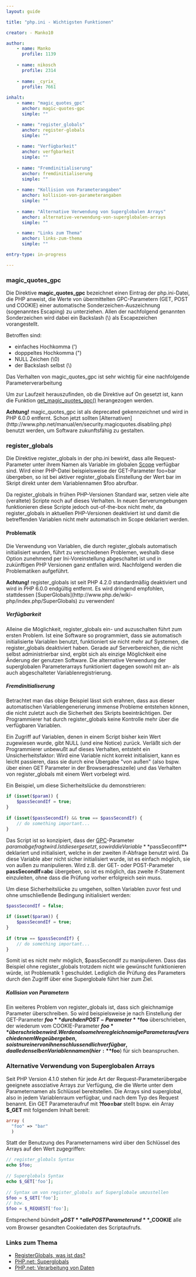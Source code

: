 ```yaml
---
layout: guide

title: "php.ini - Wichtigsten Funktionen"

creator: - Manko10

author:
    - name: Manko
      profile: 1139
      
    - name: nikosch
      profile: 2314
      
    - name: _cyrix_
      profile: 7661
      
inhalt:
    - name: "magic_quotes_gpc"
      anchor: magic-quotes-gpc
      simple: ""

    - name: "register_globals"
      anchor: register-globals
      simple: ""
      
    - name: "Verfügbarkeit"
      anchor: verfgbarkeit
      simple: ""
      
    - name: "Fremdinitialiserung"
      anchor: fremdinitialiserung
      simple: ""
      
    - name: "Kollision von Parameterangaben"
      anchor: kollision-von-parameterangaben
      simple: ""
      
    - name: "Alternative Verwendung von Superglobalen Arrays"
      anchor: alternative-verwendung-von-superglobalen-arrays
      simple: ""

    - name: "Links zum Thema"
      anchor: links-zum-thema
      simple: ""

entry-type: in-progress

---
```


### magic_quotes_gpc

Die Direktive **magic_quotes_gpc** bezeichnet einen Eintrag der php.ini-Datei, die PHP anweist, die Werte von übermittelten GPC-Parametern (GET, POST und COOKIE) einer automatische Sonderzeichen-Auszeichnung (sogenanntes Escaping) zu unterziehen. Allen der nachfolgend genannten Sonderzeichen wird dabei ein Backslash (\\) als Escapezeichen vorangestellt.

Betroffen sind:

* einfaches Hochkomma (') 
* dopppeltes Hochkomma (")
* NULL Zeichen (\0)
* der Backslash selbst (\\)

Das Verhalten von magic_quotes_gpc ist sehr wichtig für eine nachfolgende Parameterverarbeitung

Um zur Laufzeit herauszufinden, ob die Direktive auf On gesetzt ist, kann die Funktion [get_magic_quotes_gpc()](http://php.net/get_magic_quotes_gpc) herangezogen werden.

<div class="alert">
<strong>Achtung!</strong> magic_quotes_gpc ist als deprecated gekennzeichnet und wird in PHP 6.0.0 entfernt.
Schon jetzt sollten [Alternativen](http://www.php.net/manual/en/security.magicquotes.disabling.php) benutzt werden, um Software zukunftsfähig zu gestalten. 
</div>

### register_globals

Die Direktive register_globals in der php.ini bewirkt, dass alle Request-Parameter unter ihrem Namen als Variable im globalen [Scope](http://www.php.de/wiki-php/index.php/Scope) verfügbar sind. Wird einer PHP-Datei beispielsweise der GET-Parameter foo=bar übergeben, so ist bei aktiver register_globals Einstellung der Wert bar im Skript direkt unter dem Variablennamen $foo abrufbar. 

Da register_globals in frühen PHP-Versionen Standard war, setzen viele alte (veraltete) Scripte noch auf dieses Verhalten. In neuen Serverumgebungen funktionieren diese Scripte jedoch out-of-the-box nicht mehr, da register_globals in aktuellen PHP-Versionen deaktiviert ist und damit die betreffenden Variablen nicht mehr automatisch im Scope deklariert werden. 

#### Problematik

Die Verwendung von Variablen, die durch register_globals automatisch initialisiert wurden, führt zu verschiedenen Problemen, weshalb diese Option zunehmend per Ini-Voreinstellung abgeschaltet ist und in zukünftigen PHP Versionen ganz entfallen wird. Nachfolgend werden die Problematiken aufgeführt. 

<div class="alert">
<strong>Achtung!</strong> register_globals ist seit PHP 4.2.0 standardmäßig deaktiviert und wird in PHP 6.0.0 endgültig entfernt.
Es wird dringend empfohlen, stattdessen [SuperGlobals](http://www.php.de/wiki-php/index.php/SuperGlobals) zu verwenden! 
</div>

##### Verfügbarkeit

Alleine die Möglichkeit, register_globals ein- und auzuschalten führt zum ersten Problem. Ist eine Software so programmiert, dass sie automatisch initialisierte Variablen benutzt, funktioniert sie nicht mehr auf Systemen, die register_globals deaktiviert haben. Gerade auf Serverbereichen, die nicht selbst administrierbar sind, ergibt sich als einzige Möglichkeit eine Änderung der genutzen Software. Die alternative Verwendung der superglobalen Parameterarrays funktioniert dagegen sowohl mit an- als auch abgeschalteter Variablenregistrierung. 

##### Fremdinitialiserung

Betrachtet man das obige Beispiel lässt sich erahnen, dass aus dieser automatischen Variablengenerierung immense Probleme entstehen können, die nicht zuletzt auch die Sicherheit des Skripts beeinträchtigen. Der Programmierer hat durch register_globals keine Kontrolle mehr über die verfügbaren Variablen.

Ein Zugriff auf Variablen, denen in einem Script bisher kein Wert zugewiesen wurde, gibt NULL (und eine Notice) zurück. Verläßt sich der Programmierer unbewußt auf dieses Verhalten, entsteht ein Unsicherheitsfaktor: Wird eine Variable nicht korrekt initialisiert, kann es leicht passieren, dass sie durch eine Übergabe "von außen" (also bspw. über einen GET Parameter in der Browseradresszeile) und das Verhalten von register_globals mit einem Wert vorbelegt wird.

Ein Beispiel, um diese Sicherheitslücke du demonstrieren:

~~~php
if (isset($param)) {
    $passSecondIf = true;
}
 
if (isset($passSecondIf) && true == $passSecondIf) {
    // do something important...
}
~~~

Das Script ist so konzipiert, dass der [GPC](http://php-de.github.io/request-handling/gpc.html)-Parameter $param abgefragt wird. Ist dieser gesetzt, so wird die Variable **$passSeconfIf** deklariert und initialisiert, welche in der zweiten if-Abfrage benutzt wird. Da diese Variable aber nicht sicher initialisiert wurde, ist es einfach möglich, sie von außen zu manipulieren. Wird z.B. der GET- oder POST-Parameter **passSecondIf=abc** übergeben, so ist es möglich, das zweite if-Statement einzuleiten, ohne dass die Prüfung vorher erfolgreich sein muss. 

Um diese Sicherheitslücke zu umgehen, sollten Variablen zuvor fest und ohne umschließende Bedingung initialisiert werden:

~~~php
$passSecondIf = false;
 
if (isset($param)) {
    $passSecondIf = true;
}
 
if (true == $passSecondIf) {
    // do something important...
}
~~~

Somit ist es nicht mehr möglich, $passSecondIf zu manipulieren. Dass das Beispiel ohne register_globals trotzdem nicht wie gewünscht funktionieren würde, ist Problematik 1 geschuldet. Lediglich die Prüfung des Parameters durch den Zugriff über eine Superglobale führt hier zum Ziel. 

##### Kollision von Parametern

Ein weiteres Problem von register_globals ist, dass sich gleichnamige Parameter überschreiben. So wird beispielsweise je nach Einstellung der GET-Parameter **$foo** durch den POST-Parameter **$foo** überschrieben, der wiederum vom COOKIE-Parameter **$foo** überschrieben wird. Werden also mehrere gleichnamige Parameter auf verschiedenem Wege übergeben, so ist nur einer von ihnen schlussendlich verfügbar, da alle denselben Variablennamen (hier: **$foo**) für sich beanspruchen. 

### Alternative Verwendung von Superglobalen Arrays

Seit PHP Version 4.1.0 stehen für jede Art der Request-Parameterübergabe geeignete assoziative Arrays zur Verfügung, die die Werte unter dem Parameternamen als Schlüssel bereitstellen. Die Arrays sind superglobal, also in jedem Variablenraum verfügbar, und nach dem Typ des Request benannt. Ein GET Parameteraufruf mit **?foo=bar** stellt bspw. ein Array **$_GET** mit folgendem Inhalt bereit: 

~~~php
array (
  "foo" => "bar"
  )
~~~

Statt der Benutzung des Parameternamens wird über den Schlüssel des Arrays auf den Wert zugegriffen:

~~~php
// register_globals Syntax
echo $foo;
 
// Superglobals Syntax
echo $_GET['foo'];
 
// Syntax um von register_globals auf Superglobale umzustellen
$foo = $_GET['foo'];
// bzw.
$foo = $_REQUEST['foo'];
~~~

Entsprechend bündelt **$_POST** alle POST Parameter und **$_COOKIE** alle vom Browser gesandten Cookiedaten des Scriptaufrufs. 

### Links zum Thema

* [RegisterGlobals, was ist das?](http://www.openwebboard.org/Tutorials/PHP_MySQL/RegisterGlobals_was_ist_das_1.html)
* [PHP.net: Superglobals](http://de.php.net/manual/de/language.variables.superglobals.php)
* [PHP.net: Verarbeitung von Daten](http://de.php.net/manual/de/ini.sect.data-handling.php#ini.register-globals)
